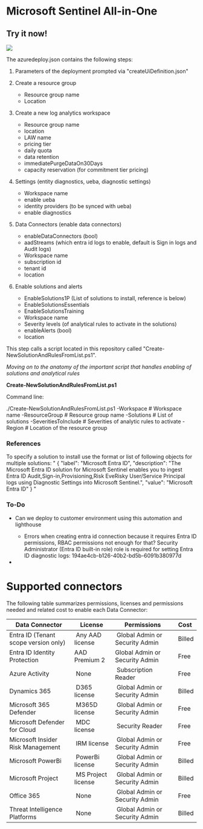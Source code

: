 # Microsoft Sentinel All-in-One

## Try it now!

<a href="https://portal.azure.com/#create/Microsoft.Template/uri/https%3A%2F%2Fraw.githubusercontent.com%2Ftekveoy%2Fsentinel-automated-deploy%2Fmain%2Fazuredeploy.json/createUIDefinitionUri/https%3A%2F%2Fraw.githubusercontent.com%2Ftekveoy%2Fsentinel-automated-deploy%2Fmain%2FcreateUiDefinition.json" target="_blank">
    <img src="https://aka.ms/deploytoazurebutton""/>
</a>


The azuredeploy.json contains the following steps:

1. Parameters of the deployment prompted via "createUiDefinition.json"
   
2. Create a resource group
   - Resource group name
   - Location
  
3. Create a new log analytics workspace
   - Resource group name
   - location
   - LAW name
   - pricing tier
   - daily quota
   - data retention
   - immediatePurgeDataOn30Days
   - capacity reservation (for commitment tier pricing)
  
4. Settings (entity diagnostics, ueba, diagnostic settings)
   - Workspace name
   - enable ueba
   - identity providers (to be synced with ueba)
   - enable diagnostics
  
5. Data Connectors (enable data connectors)
   - enableDataConnectors (bool)
   - aadStreams (which entra id logs to enable, default is Sign in logs and Audit logs)
   - Workspace name
   - subscription id
   - tenant id
   - location
  
6. Enable solutions and alerts
   - EnableSolutions1P (List of solutions to install, reference is below)
   - EnableSolutionsEssentials
   - EnableSolutionsTraining
   - Workspace name
   - Severity levels (of analytical rules to activate in the solutions)
   - enableAlerts (bool)
   - location
  
  This step calls a script located in this repository called "Create-NewSolutionAndRulesFromList.ps1".

*Moving on to the anatomy of the important script that handles enabling of solutions and analytical rules*

**Create-NewSolutionAndRulesFromList.ps1**

Command line: 

./Create-NewSolutionAndRulesFromList.ps1 
    -Workspace <workspaceName>            # Workspace name
    -ResourceGroup <resourceGroupName>    # Resource group name
    -Solutions <solutions>                # List of solutions
    -SeveritiesToInclude <severities>     # Severities of analytic rules to activate
    -Region <location>                    # Location of the resource group



### References

To specify a solution to install use the format or list of following objects for multiple solutions:
"
{
    "label": "Microsoft Entra ID",
    "description": "The Microsoft Entra ID solution for Microsoft Sentinel enables you to ingest Entra ID Audit,Sign-in,Provisioning,Risk EveRisky User/Service Principal logs using Diagnostic Settings into Microsoft Sentinel.",
    "value": "Microsoft Entra ID"
}
"

### To-Do

- Can we deploy to customer environment using this automation and lighthouse
  - Errors when creating entra id connection because it requires Entra ID permissions, RBAC permissions not enough for that?
Security Administrator (Entra ID built-in role) role is required for setting Entra ID diagnostic logs: 194ae4cb-b126-40b2-bd5b-6091b380977d

- 

# Supported connectors
The following table summarizes permissions, licenses and permissions needed and related cost to enable each Data Connector:

**Data Connector** | **License** | **Permissions** | **Cost**
---|---|---|---
Entra ID (Tenant scope version only)	| Any AAD license	| Global Admin or Security Admin	| Billed
Entra ID Identity Protection | AAD Premium 2	| Global Admin or Security Admin	| Free
Azure Activity	| None | Subscription Reader	| Free
Dynamics 365	| D365 license	| Global Admin or Security Admin	| Billed
Microsoft 365 Defender	| M365D license	| Global Admin or Security Admin	| Free
Microsoft Defender for Cloud	| MDC license	| Security Reader	| Free
Microsoft Insider Risk Management	| IRM license	| Global Admin or Security Admin	| Free
Microsoft PowerBi	| PowerBi license	| Global Admin or Security Admin	| Billed
Microsoft Project	| MS Project license	| Global Admin or Security Admin	| Billed
Office 365	| None	| Global Admin or Security Admin	| Free
Threat Intelligence Platforms	| None	| Global Admin or Security Admin	| Billed